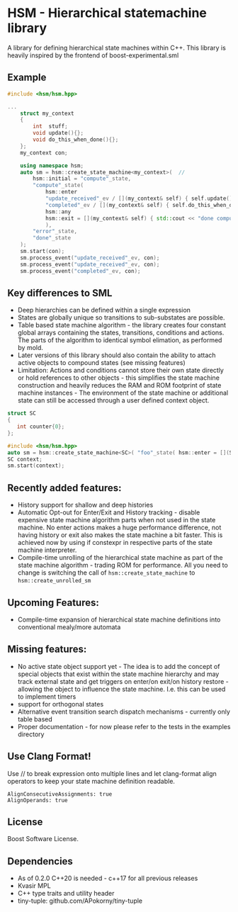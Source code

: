 # HSM - Hierarchical statemachine library

A library for defining hierarchical state machines within C++. This library is heavily inspired by the frontend of boost-experimental.sml

## Example

```C++
#include <hsm/hsm.hpp>

...
    struct my_context
    {
        int  stuff;
        void update(){};
        void do_this_when_done(){};
    };
    my_context con;

    using namespace hsm;
    auto sm = hsm::create_state_machine<my_context>(  //
        hsm::initial = "compute"_state,
        "compute"_state(
            hsm::enter                                                          = [](my_context& self) { std::cout << "computing\n"; },
            "update_received"_ev / [](my_context& self) { self.update(); }      = hsm::internal,
            "completed"_ev / [](my_context& self) { self.do_this_when_done(); } = "done"_state,   //
            hsm::any                                                            = "error"_state,  //
            hsm::exit = [](my_context& self) { std::cout << "done computing\n"; }                 //
            ),                                                                                    //
        "error"_state,                                                                            //
        "done"_state                                                                              //
    );
    sm.start(con);
    sm.process_event("update_received"_ev, con);
    sm.process_event("update_received"_ev, con);
    sm.process_event("completed"_ev, con);

```

## Key differences to SML

* Deep hierarchies can be defined within a single expression
* States are globally unique so transitions to sub-substates are possible.
* Table based state machine algorithm - the library creates four constant global arrays containing the states, transitions, conditions and actions. The parts of the algorithm to identical symbol elimation, as performed by mold.
* Later versions of this library should also contain the ability to attach active objects to compound states (see missing features)
* Limitation: Actions and conditions cannot store their own state directly or hold references to other objects - this simplifies the state machine construction and heavily reduces the RAM and ROM footprint of state machine instances - The environment of the state machine or additional state can still be accessed through a user defined context object.
```C++
struct SC
{
   int counter{0};
};

#include <hsm/hsm.hpp>
auto sm = hsm::create_state_machine<SC>( "foo"_state( hsm::enter = [](SC& c) { ++c.counter; } ));
SC context;
sm.start(context);
```

## Recently added features:

* History support for shallow and deep histories
* Automatic Opt-out for Enter/Exit and History tracking - disable expensive state machine algorithm parts when not used in the state machine. No enter actions makes a huge performance difference, not having history or exit also makes the state machine a bit faster. This is achieved now by using if constexpr in respective parts of the state machine interpreter.
* Compile-time unrolling of the hierarchical state machine as part of the state machine algorithm - trading ROM for performance. All you need to change is switching the call of `hsm::create_state_machine` to `hsm::create_unrolled_sm`

## Upcoming Features:
* Compile-time expansion of hierarchical state machine definitions into conventional mealy/more automata
  
## Missing features:

* No active state object support yet - The idea is to add the concept of special objects that exist within the state machine hierarchy and may track external state and get triggers on enter/on exit/on history restore - allowing the object to influence the state machine. I.e. this can be used to implement timers
* support for orthogonal states
* Alternative event transition search dispatch mechanisms - currently only table based
* Proper documentation - for now please refer to the tests in the examples directory

## Use Clang Format!

Use // to break expression onto multiple lines and let clang-format align operators to keep your state machine definition readable.
```
AlignConsecutiveAssignments: true
AlignOperands: true
```

## License

Boost Software License.

## Dependencies

* As of 0.2.0 C++20 is needed - c++17 for all previous releases
* Kvasir MPL
* C++ type traits and utility header
* tiny-tuple: github.com/APokorny/tiny-tuple
